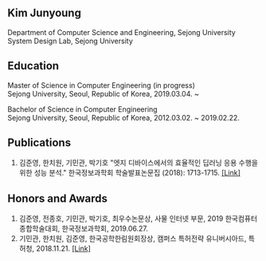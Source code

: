 ## Kim Junyoung
Department of Computer Science and Engineering, Sejong University<br />
System Design Lab, Sejong University

## Education
Master of Science in Computer Engineering (in progress)<br />
Sejong University, Seoul, Republic of Korea, 2019.03.04. ~

Bachelor of Science in Computer Engineering<br />
Sejong University, Seoul, Republic of Korea, 2012.03.02. ~ 2019.02.22.

## Publications
1. 김준영, 한치원, 기민관, 박기호 "엣지 디바이스에서의 효율적인 딥러닝 응용 수행을 위한 성능 분석." 한국정보과학회 학술발표논문집 (2018): 1713-1715. [[Link]](http://www.dbpia.co.kr/journal/articleDetail?nodeId=NODE07614068&language=ko_KR)

## Honors and Awards
1. 김준영, 전종호, 기민관, 박기호, 최우수논문상, 사물 인터넷 부문, 2019 한국컴퓨터종합학술대회, 한국정보과학회, 2019.06.27.
1. 기민관, 한치원, 김준영, 한국공학한림원회장상, 캠퍼스 특허전략 유니버시아드, 특허청, 2018.11.21. [[Link]](https://www.kipa.org/cpu/4_u2018.jsp)
